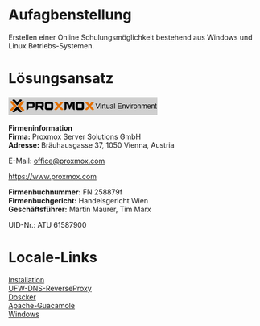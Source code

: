 # Aufagbenstellung
Erstellen einer  Online Schulungsmöglichkeit bestehend aus Windows und Linux Betriebs-Systemen.
# L&ouml;sungsansatz
![PROXMOX_VE](./1-INSTALLATION/grafics/pve_logo.png)

**Firmeninformation**<br> 
**Firma:** Proxmox Server Solutions GmbH<br> 
**Adresse:** Bräuhausgasse 37, 1050 Vienna, Austria<br> 

E-Mail: office@proxmox.com

https://www.proxmox.com

**Firmenbuchnummer:** FN 258879f<br> 
**Firmenbuchgericht:** Handelsgericht Wien<br>
**Geschäftsführer:** Martin Maurer, Tim Marx<br> 

UID-Nr.: ATU 61587900

# Locale-Links
[Installation](1-INSTALLATION/index.md)<br>
[UFW-DNS-ReverseProxy](2-UFW-DNS-ReverseProxy/index.md)<br>
[Doscker](3-DOCKER/index.md)<br>
[Apache-Guacamole](4-APACHE-GUACAMOLE/index.md)<br>
[Windows](5-WINDOWS/index.md)<br>
